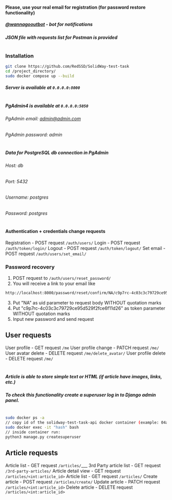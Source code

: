 #### Please, use your real email for registration (for password restore functionality)
##### [**@wannagooutbot**](https://t.me/wannagooutbot) - bot for notifications
##### JSON file with requests list for Postman is provided
#
### Installation
```sh
git clone https://github.com/RedSSD/SolidWay-test-task
cd /project_directory/
sudo docker compose up --build
```
##### Server is available at ```0.0.0.0:8000```
#
##### PgAdmin4 is available at ```0.0.0.0:5050```

###### PgAdmin email: admin@admin.com
###### PgAdmin password: admin
#
#
##### Data for PostgreSQL db connection in PgAdmin
###### Host: db
###### Port: 5432
###### Username: postgres
###### Password: postgres
#
#
#
#### Authentication + credentials change requests
Registration - POST request ```/auth/users/```
Login - POST request ```/auth/token/login/```
Logout - POST request ```/auth/token/logout/```
Set email - POST request ```/auth/users/set_email/```

### Password recovery
1) POST request to ```/auth/users/reset_password/```
2) You will receive a link to your email like 
```sh
http://localhost:8000/password/reset/confirm/NA/c9p7rc-4c03c3c79729ce95d529f2fce6f11d26
```
3) Put "NA" as uid parameter to request body WITHOUT quotation marks
4) Put "c9p7rc-4c03c3c79729ce95d529f2fce6f11d26" as token parameter WITHOUT quotation marks
5) Input new password and send request

## User requests
User profile - GET request ```/me```
User profile change - PATCH request ```/me/```
User avatar delete - DELETE request ```/me/delete_avatar/```
User profile delete - DELETE request ```/me/```
#
##### Article is able to store simple text or HTML (if article have images, links, etc.)
##### To check this functionality create a superuser log in to Django admin panel.
#
```sh
sudo docker ps -a
// copy id of the solidway-test-task-api docker container (example: 04a98b163b45)
sudo docker exec -it "hash" bash
// inside container run: 
python3 manage.py createsuperuser
```
## Article requests

Article list - GET request ```/articles/```___
3rd Party article list - GET request ```/3rd-party-articles/```
Article detail view - GET request ```/articles/<int:article_id>```
Article list - GET request ```/articles/```
Create article - POST request ```/articles/create/```
Update article - PATCH request ```/articles/<int:article_id>```
Delete article - DELETE request ```/articles/<int:article_id>```
